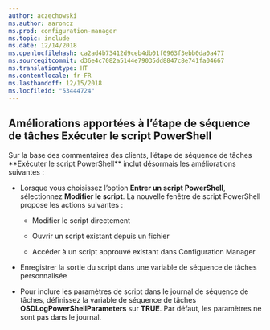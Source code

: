```yaml
---
author: aczechowski
ms.author: aaroncz
ms.prod: configuration-manager
ms.topic: include
ms.date: 12/14/2018
ms.openlocfilehash: ca2ad4b73412d9ceb4db01f0963f3ebb0da0a477
ms.sourcegitcommit: d36e4c7082a5144e79035dd8847c8e741fa04667
ms.translationtype: HT
ms.contentlocale: fr-FR
ms.lasthandoff: 12/15/2018
ms.locfileid: "53444724"
---
```

## <a name="bkmk_posh"></a> Améliorations apportées à l’étape de séquence de tâches Exécuter le script PowerShell
<!--3556028 fka 1359389--> Sur la base des commentaires des clients, l’étape de séquence de tâches **Exécuter le script PowerShell** inclut désormais les améliorations suivantes :  

- Lorsque vous choisissez l’option **Entrer un script PowerShell**, sélectionnez **Modifier le script**. La nouvelle fenêtre de script PowerShell propose les actions suivantes :  

    - Modifier le script directement  

    - Ouvrir un script existant depuis un fichier  

    - Accéder à un script approuvé existant dans Configuration Manager

- Enregistrer la sortie du script dans une variable de séquence de tâches personnalisée  

- Pour inclure les paramètres de script dans le journal de séquence de tâches, définissez la variable de séquence de tâches **OSDLogPowerShellParameters** sur **TRUE**. Par défaut, les paramètres ne sont pas dans le journal.  

